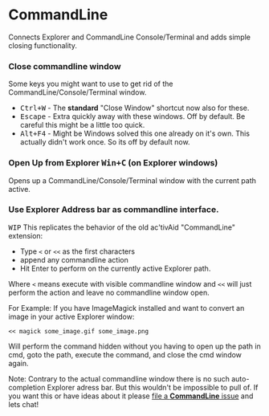 # CommandLine

Connects Explorer and CommandLine Console/Terminal and adds simple closing functionality.

### Close commandline window

Some keys you might want to use to get rid of the CommandLine/Console/Terminal window.
* <kbd>Ctrl+W</kbd> - The **standard** "Close Window" shortcut now also for these.
* <kbd>Escape</kbd> - Extra quickly away with these windows. Off by default. Be careful this might be a little too quick.
* <kbd>Alt+F4</kbd> - Might be Windows solved this one already on it's own. This actually didn't work once. So its off by default now.


### Open Up from Explorer <kbd>Win+C</kbd> (on Explorer windows)

Opens up a CommandLine/Console/Terminal window with the current path active.

### Use Explorer Address bar as commandline interface.

<kbd>WIP</kbd> This replicates the behavior of the old ac'tivAid "CommandLine" extension:
* Type `<` or `<<` as the first characters
* append any commandline action
* Hit Enter to perform on the currently active Explorer path.

Where `<` means execute with visible commandline window and `<<` will just perform the action and leave no commandline window open.

For Example: If you have ImageMagick installed and want to convert an image in your active Explorer window:
```
<< magick some_image.gif some_image.png
```
Will perform the command hidden without you having to open up the path in cmd, goto the path, execute the command, and close the cmd window again.

Note: Contrary to the actual commandline window there is no such auto-completion Explorer adress bar. But this wouldn't be impossible to pull of. If you want this or have ideas about it please [file a **CommandLine** issue](https://github.com/ewerybody/a2.modules/issues/new?labels=mod%3ACommandLine) and lets chat!
